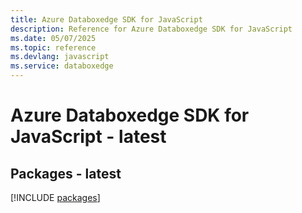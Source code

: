 ```yaml
---
title: Azure Databoxedge SDK for JavaScript
description: Reference for Azure Databoxedge SDK for JavaScript
ms.date: 05/07/2025
ms.topic: reference
ms.devlang: javascript
ms.service: databoxedge
---
```

# Azure Databoxedge SDK for JavaScript - latest
## Packages - latest
[!INCLUDE [packages](databoxedge-index.md)]